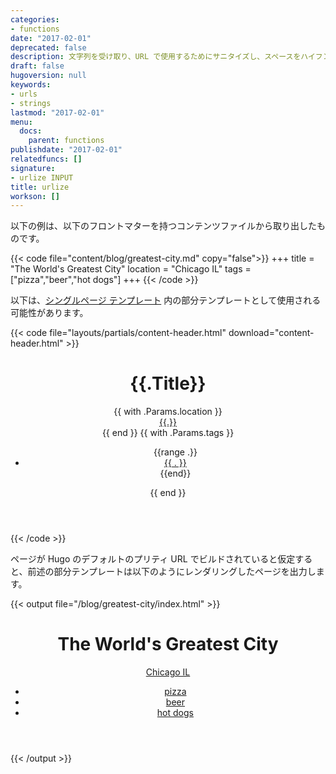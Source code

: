 ```yaml
---
categories:
- functions
date: "2017-02-01"
deprecated: false
description: 文字列を受け取り、URL で使用するためにサニタイズし、スペースをハイフンに変換します。
draft: false
hugoversion: null
keywords:
- urls
- strings
lastmod: "2017-02-01"
menu:
  docs:
    parent: functions
publishdate: "2017-02-01"
relatedfuncs: []
signature:
- urlize INPUT
title: urlize
workson: []
---
```


以下の例は、以下のフロントマターを持つコンテンツファイルから取り出したものです。

{{< code file="content/blog/greatest-city.md" copy="false">}}
+++
title = "The World's Greatest City"
location = "Chicago IL"
tags = ["pizza","beer","hot dogs"]
+++
{{< /code >}}

以下は、[シングルページ テンプレート][singletemplate] 内の部分テンプレートとして使用される可能性があります。

{{< code file="layouts/partials/content-header.html" download="content-header.html" >}}
<header>
    <h1>{{.Title}}</h1>
    {{ with .Params.location }}
        <div><a href="/locations/{{ . | urlize}}">{{.}}</a></div>
    {{ end }}
    <!-- コンテンツのタグのリストと各ページへのリンクを作成します -->
    {{ with .Params.tags }}
    <ul>
        {{range .}}
            <li>
                <a href="/tags/{{ . | urlize }}">{{ . }}</a>
            </li>
        {{end}}
    </ul>
    {{ end }}
</header>
{{< /code >}}

ページが Hugo のデフォルトのプリティ URL でビルドされていると仮定すると、前述の部分テンプレートは以下のようにレンダリングしたページを出力します。

{{< output file="/blog/greatest-city/index.html" >}}
<header>
    <h1>The World&#39;s Greatest City</h1>
    <div><a href="/locations/chicago-il">Chicago IL</a></div>
    <ul>
        <li>
            <a href="/tags/pizza">pizza</a>
        </li>
        <li>
            <a href="/tags/beer">beer</a>
        </li>
        <li>
            <a href="/tags/hot-dogs">hot dogs</a>
        </li>
    </ul>
</header>
{{< /output >}}

[singletemplate]: /templates/single-page-templates/
